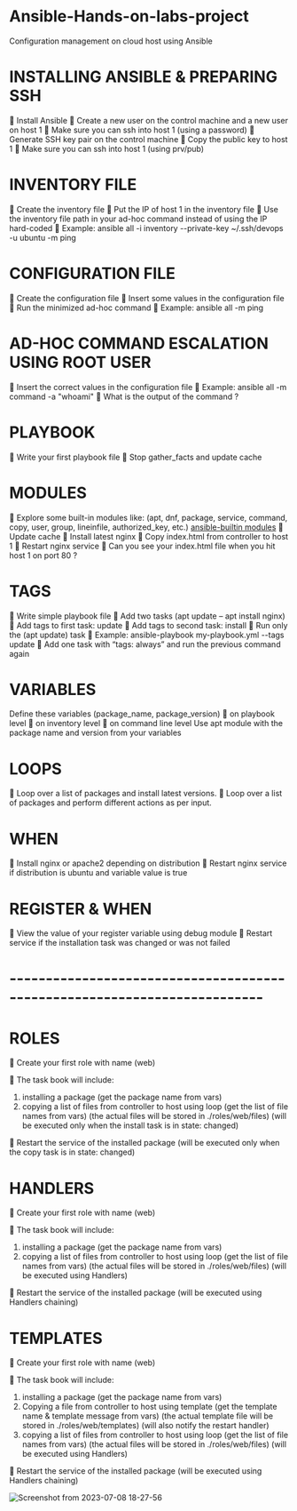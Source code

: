 # Ansible-Hands-on-labs-project
Configuration management on cloud host using Ansible  

# INSTALLING ANSIBLE & PREPARING SSH
 Install Ansible
 Create a new user on the control machine and a new user on host 1
 Make sure you can ssh into host 1 (using a password)
 Generate SSH key pair on the control machine
 Copy the public key to host 1
 Make sure you can ssh into host 1 (using prv/pub)

# INVENTORY FILE
 Create the inventory file
 Put the IP of host 1 in the inventory file
 Use the inventory file path in your ad-hoc command instead of using
the IP hard-coded
 Example:
ansible all -i inventory --private-key ~/.ssh/devops -u ubuntu -m ping

# CONFIGURATION FILE
 Create the configuration file
 Insert some values in the configuration file
 Run the minimized ad-hoc command
 Example: ansible all -m ping

# AD-HOC COMMAND ESCALATION USING ROOT USER
 Insert the correct values in the configuration file
 Example: ansible all -m command -a "whoami"
 What is the output of the command ?

# PLAYBOOK
 Write your first playbook file
 Stop gather_facts and update cache

# MODULES

Explore some built-in modules like:
(apt, dnf, package, service, command, copy, user, group, lineinfile, authorized_key, etc.)
[ansible-builtin modules](https://docs.ansible.com/ansible/latest/collections/ansible/builtin/index.html)
 Update cache
 Install latest nginx
 Copy index.html from controller to host 1
 Restart nginx service
 Can you see your index.html file when you hit host 1 on port 80 ?

# TAGS
 Write simple playbook file
 Add two tasks (apt update – apt install nginx)
 Add tags to first task: update
 Add tags to second task: install
 Run only the (apt update) task
 Example: ansible-playbook my-playbook.yml --tags update
 Add one task with “tags: always” and run the previous command again

# VARIABLES
Define these variables (package_name, package_version)
 on playbook level
 on inventory level
 on command line level
Use apt module with the package name and version from your variables

# LOOPS
 Loop over a list of packages and install latest versions.
 Loop over a list of packages and perform different actions as per input.

# WHEN
 Install nginx or apache2 depending on distribution
 Restart nginx service if distribution is ubuntu and variable value is true

# REGISTER & WHEN
 View the value of your register variable using debug module
 Restart service if the installation task was changed or was not failed

# -------------------------------------------------------------------------

# ROLES
 Create your first role with name (web)

 The task book will include:
1. installing a package
(get the package name from vars)
2. copying a list of files from controller to host using loop
(get the list of file names from vars)
(the actual files will be stored in ./roles/web/files)
(will be executed only when the install task is in state: changed)

 Restart the service of the installed package
(will be executed only when the copy task is in state: changed)

# HANDLERS
 Create your first role with name (web)

 The task book will include:
1. installing a package
(get the package name from vars)
2. copying a list of files from controller to host using loop
(get the list of file names from vars)
(the actual files will be stored in ./roles/web/files)
(will be executed using Handlers)

 Restart the service of the installed package
(will be executed using Handlers chaining)

# TEMPLATES
 Create your first role with name (web)

 The task book will include:
1. installing a package
(get the package name from vars)
2. Copying a file from controller to host using template
(get the template name & template message from vars)
(the actual template file will be stored in ./roles/web/templates)
(will also notify the restart handler)
3. copying a list of files from controller to host using loop
(get the list of file names from vars)
(the actual files will be stored in ./roles/web/files)
(will be executed using Handlers)

 Restart the service of the installed package
(will be executed using Handlers chaining)

![Screenshot from 2023-07-08 18-27-56](https://github.com/MohamedSamy74/Ansible-Hands-on-labs-project/assets/44952687/9d36cec5-52e2-4d2e-963b-551690455988)

